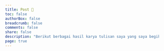 ```yaml
---
title: Post 📝
toc: false
authorBox: false
breadcrumb: false
comments: false
share: false
description: "Berikut berbagai hasil karya tulisan saya yang saya begikan ke teman-teman semua."
page: true
---
```


